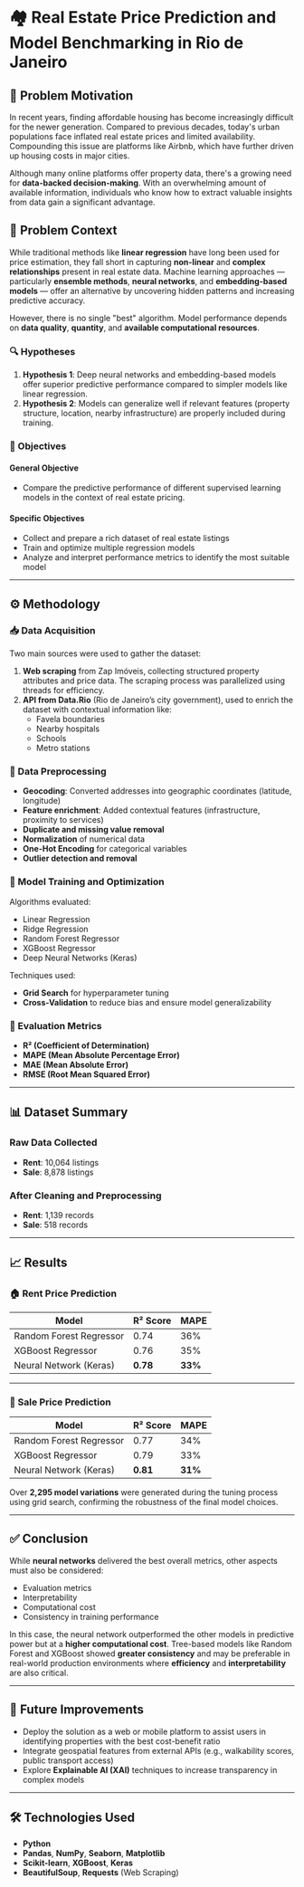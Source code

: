 # 🏘️ Real Estate Price Prediction and Model Benchmarking in Rio de Janeiro

## 📌 Problem Motivation

In recent years, finding affordable housing has become increasingly difficult for the newer generation. Compared to previous decades, today's urban populations face inflated real estate prices and limited availability. Compounding this issue are platforms like Airbnb, which have further driven up housing costs in major cities.

Although many online platforms offer property data, there's a growing need for **data-backed decision-making**. With an overwhelming amount of available information, individuals who know how to extract valuable insights from data gain a significant advantage.

## 🧠 Problem Context

While traditional methods like **linear regression** have long been used for price estimation, they fall short in capturing **non-linear** and **complex relationships** present in real estate data. Machine learning approaches — particularly **ensemble methods**, **neural networks**, and **embedding-based models** — offer an alternative by uncovering hidden patterns and increasing predictive accuracy.

However, there is no single "best" algorithm. Model performance depends on **data quality**, **quantity**, and **available computational resources**.

### 🔍 Hypotheses

1. **Hypothesis 1**: Deep neural networks and embedding-based models offer superior predictive performance compared to simpler models like linear regression.
2. **Hypothesis 2**: Models can generalize well if relevant features (property structure, location, nearby infrastructure) are properly included during training.

### 🎯 Objectives

#### General Objective
- Compare the predictive performance of different supervised learning models in the context of real estate pricing.

#### Specific Objectives
- Collect and prepare a rich dataset of real estate listings
- Train and optimize multiple regression models
- Analyze and interpret performance metrics to identify the most suitable model

---

## ⚙️ Methodology

### 📥 Data Acquisition

Two main sources were used to gather the dataset:

1. **Web scraping** from Zap Imóveis, collecting structured property attributes and price data. The scraping process was parallelized using threads for efficiency.
2. **API from Data.Rio** (Rio de Janeiro’s city government), used to enrich the dataset with contextual information like:
   - Favela boundaries
   - Nearby hospitals
   - Schools
   - Metro stations

### 🧹 Data Preprocessing

- **Geocoding**: Converted addresses into geographic coordinates (latitude, longitude)
- **Feature enrichment**: Added contextual features (infrastructure, proximity to services)
- **Duplicate and missing value removal**
- **Normalization** of numerical data
- **One-Hot Encoding** for categorical variables
- **Outlier detection and removal**

### 🤖 Model Training and Optimization

Algorithms evaluated:

- Linear Regression
- Ridge Regression
- Random Forest Regressor
- XGBoost Regressor
- Deep Neural Networks (Keras)

Techniques used:

- **Grid Search** for hyperparameter tuning
- **Cross-Validation** to reduce bias and ensure model generalizability

### 📏 Evaluation Metrics

- **R² (Coefficient of Determination)**
- **MAPE (Mean Absolute Percentage Error)**
- **MAE (Mean Absolute Error)**
- **RMSE (Root Mean Squared Error)**

---

## 📊 Dataset Summary

### Raw Data Collected

- **Rent**: 10,064 listings
- **Sale**: 8,878 listings

### After Cleaning and Preprocessing

- **Rent**: 1,139 records
- **Sale**: 518 records

---

## 📈 Results

### 🏠 Rent Price Prediction

| Model                   | R² Score | MAPE |
|-------------------------|----------|------|
| Random Forest Regressor | 0.74     | 36%  |
| XGBoost Regressor       | 0.76     | 35%  |
| Neural Network (Keras)  | **0.78** | **33%** |

---

### 🏡 Sale Price Prediction

| Model                   | R² Score | MAPE |
|-------------------------|----------|------|
| Random Forest Regressor | 0.77     | 34%  |
| XGBoost Regressor       | 0.79     | 33%  |
| Neural Network (Keras)  | **0.81** | **31%** |

Over **2,295 model variations** were generated during the tuning process using grid search, confirming the robustness of the final model choices.

---

## ✅ Conclusion

While **neural networks** delivered the best overall metrics, other aspects must also be considered:

- Evaluation metrics
- Interpretability
- Computational cost
- Consistency in training performance

In this case, the neural network outperformed the other models in predictive power but at a **higher computational cost**. Tree-based models like Random Forest and XGBoost showed **greater consistency** and may be preferable in real-world production environments where **efficiency** and **interpretability** are also critical.

---

## 🚀 Future Improvements

- Deploy the solution as a web or mobile platform to assist users in identifying properties with the best cost-benefit ratio
- Integrate geospatial features from external APIs (e.g., walkability scores, public transport access)
- Explore **Explainable AI (XAI)** techniques to increase transparency in complex models

---

## 🛠️ Technologies Used

- **Python**
- **Pandas**, **NumPy**, **Seaborn**, **Matplotlib**
- **Scikit-learn**, **XGBoost**, **Keras**
- **BeautifulSoup**, **Requests** (Web Scraping)
